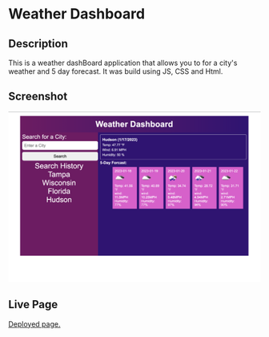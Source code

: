 # Weather Dashboard

## Description
This is a weather dashBoard application that allows you to for a city's weather and  5 day forecast. It was build using JS, CSS and Html. 

## Screenshot
![A screenshot](./assets/image/screenshot.png)

## Live Page

[Deployed page.](https://dodor101.github.io/weather-app/)